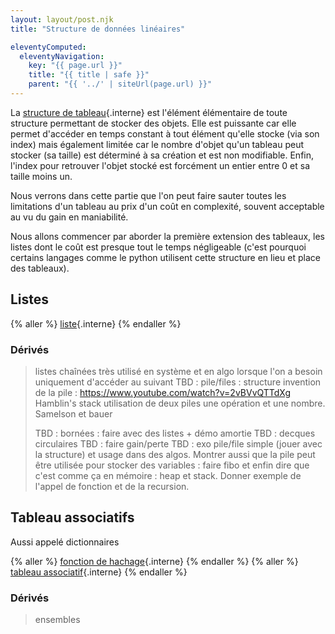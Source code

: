 ```yaml
---
layout: layout/post.njk
title: "Structure de données linéaires"

eleventyComputed:
  eleventyNavigation:
    key: "{{ page.url }}"
    title: "{{ title | safe }}"
    parent: "{{ '../' | siteUrl(page.url) }}"
---
```


La [structure de tableau](../écrire-algorithmes/pseudo-code/#tableaux){.interne} est l'élément élémentaire de toute structure permettant de stocker des objets. Elle est puissante car elle permet d'accéder en temps constant à tout élément qu'elle stocke (via son index) mais également limitée car le nombre d'objet qu'un tableau peut stocker (sa taille) est déterminé à sa création et est non modifiable. Enfin, l'index pour retrouver l'objet stocké est forcément un entier entre 0 et sa taille moins un.

Nous verrons dans cette partie que l'on peut faire sauter toutes les limitations d'un tableau au prix d'un coût en complexité, souvent acceptable au vu du gain en maniabilité.

Nous allons commencer par aborder la première extension des tableaux, les listes dont le coût est presque tout le temps négligeable (c'est pourquoi certains langages comme le python utilisent cette structure en lieu et place des tableaux).

## Listes

{% aller %}
[liste](./liste/){.interne}
{% endaller %}

### Dérivés

> listes chaînées très utilisé en système et en algo lorsque l'on a besoin uniquement d'accéder au suivant
> TBD : pile/files : structure
> invention de la pile : <https://www.youtube.com/watch?v=2vBVvQTTdXg> Hamblin's stack
>  utilisation de deux piles une opération et une nombre. Samelson et bauer
> 
> TBD : bornées : faire avec des listes + démo amortie
> TBD : decques circulaires
> TBD : faire gain/perte
> TBD : exo pile/file simple (jouer avec la structure) et usage dans des algos. Montrer aussi que la pile peut être utilisée pour stocker des variables : faire fibo et enfin dire que c'est comme ça en mémoire : heap et stack. Donner exemple de l'appel de fonction et de la recursion.

## Tableau associatifs

Aussi appelé dictionnaires

{% aller %}
[fonction de hachage](fonctions-hash){.interne}
{% endaller %}
{% aller %}
[tableau associatif](tableau-associatif){.interne}
{% endaller %}

### Dérivés

> ensembles

